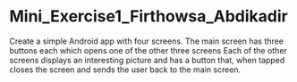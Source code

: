 # Mini_Exercise1_Firthowsa_Abdikadir

Create a simple Android app with four screens.
The main screen has three buttons each which opens one of the other three screens
Each of the other screens displays an interesting picture and has a button that, when tapped closes the screen and sends the user back to the main screen.
